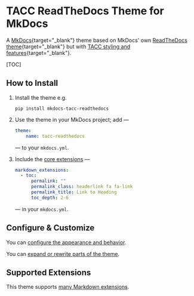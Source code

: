 # TACC ReadTheDocs Theme for MkDocs

A [MkDocs](https://www.mkdocs.org/){target="_blank"} theme based on MkDocs' own [ReadTheDocs theme](https://www.mkdocs.org/user-guide/choosing-your-theme/#readthedocs){target="_blank"} but with [TACC styling and features](https://docs.tacc.utexas.edu/){target="_blank"}.

[TOC]

## How to Install

<!-- Sync these steps with /README.md -->

1. Install the theme e.g.

    ```shell
    pip install mkdocs-tacc-readthedocs
    ```

2. Use the theme in your MkDocs project; add —

    ```yaml
    theme:
        name: tacc-readthedocs
    ```

    — to your `mkdocs.yml`.

3. Include the [core extensions] —

    ```yaml
    markdown_extensions:
      - toc:
          permalink: ""
          permalink_class: headerlink fa fa-link
          permalink_title: Link to Heading
          toc_depth: 2-6
    ```

    — in your `mkdocs.yml`.

[core extensions]: extensions.md#core-extensions

## Configure & Customize

You can [configure the appearance and behavior](configure.md).

You can [expand or rewrite parts of the theme](customize.md).

## Supported Extensions

This theme supports [many Markdown extensions](extensions.md).
